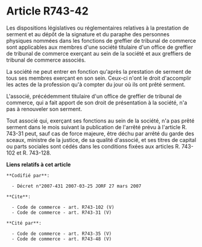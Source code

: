 # Article R743-42

Les dispositions législatives ou réglementaires relatives à la prestation de serment et au dépôt de la signature et du
paraphe des personnes physiques nommées dans les fonctions de greffier de tribunal de commerce sont applicables aux membres
d'une société titulaire d'un office de greffier de tribunal de commerce exerçant au sein de la société et aux greffiers de
tribunal de commerce associés. 

La société ne peut entrer en fonction qu'après la prestation de serment de tous ses membres exerçant en son sein. Ceux-ci
n'ont le droit d'accomplir les actes de la profession qu'à compter du jour où ils ont prêté serment. 

L'associé, précédemment titulaire d'un office de greffier de tribunal de commerce, qui a fait apport de son droit de
présentation à la société, n'a pas à renouveler son serment. 

Tout associé qui, exerçant ses fonctions au sein de la société, n'a pas prêté serment dans le mois suivant la publication de
l'arrêté prévu à l'article R. 743-31 peut, sauf cas de force majeure, être déchu par arrêté du garde des sceaux, ministre de
la justice, de sa qualité d'associé, et ses titres de capital ou parts sociales sont cédés dans les conditions fixées aux
articles R. 743-102 et R. 743-128.

**Liens relatifs à cet article**

	**Codifié par**:

	  - Décret n°2007-431 2007-03-25 JORF 27 mars 2007

	**Cite**:

	  - Code de commerce - art. R743-102 (V)
	  - Code de commerce - art. R743-31 (V)

	**Cité par**:

	  - Code de commerce - art. R743-35 (V)
	  - Code de commerce - art. R743-48 (V)
